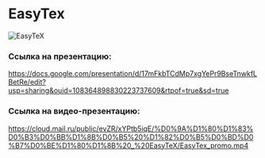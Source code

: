 # EasyTex

![EasyTeX](https://github.com/user-attachments/assets/db702e79-f1c1-488f-a998-b3f921baf708)

### Ссылка на презентацию:
https://docs.google.com/presentation/d/17mFkbTCdMp7xgYePr9BseTnwkfLBetRe/edit?usp=sharing&ouid=108364898830223737609&rtpof=true&sd=true

### Ссылка на видео-презентацию:
https://cloud.mail.ru/public/evZR/xYPtb5iqE/%D0%9A%D1%80%D1%83%D0%B3%D0%BB%D1%8B%D0%B5%20%D1%82%D0%B5%D0%BD%D0%B7%D0%BE%D1%80%D1%8B%20_%20EasyTeX/EasyTex_promo.mp4
